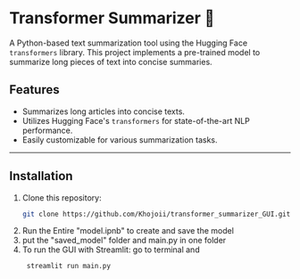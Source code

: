 # Transformer Summarizer 📝

A Python-based text summarization tool using the Hugging Face `transformers` library. This project implements a pre-trained model to summarize long pieces of text into concise summaries.

## Features
- Summarizes long articles into concise texts.
- Utilizes Hugging Face's `transformers` for state-of-the-art NLP performance.
- Easily customizable for various summarization tasks.

---

## Installation

1. Clone this repository:
   ```bash
   git clone https://github.com/Khojoii/transformer_summarizer_GUI.git
2. Run the Entire "model.ipnb" to create and save the model
3. put the "saved_model" folder and main.py in one folder
4. To run the GUI with Streamlit:
   go to terminal and 
   ```bash
    streamlit run main.py
